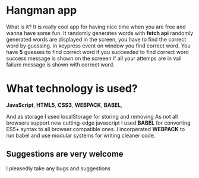 # Hangman app

What is it?  It is really cool app for having nice time when you are free and wanna have some fun. It randomly generates words with __fetch api__ randomly generated words are displayed in the screen, you have to find the correct word by guessing. in keypress event on window you find correct word. You have __5__ guesses to find correct word if you succeeded to find correct word success message is shown on the screeen if all your attemps are in vail failure message is shown with correct word.

# What technology is used?
__JavaScript__, __HTML5__, __CSS3__, __WEBPACK__, __BABEL__, 

And as storage I used localStorage for storing and removing
As not all browsers support new cutting-edge javascript I used __BABEL__ for converting ES5+ syntax to all browser compatible ones. I incorperated __WEBPACK__ to run babel and use modular systems for writing cleaner code.

## Suggestions  are very welcome
I pleasedly take any bugs and suggestions 
